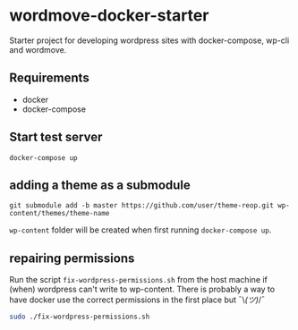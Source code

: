 # wordmove-docker-starter
Starter project for developing wordpress sites with docker-compose, wp-cli and wordmove.

## Requirements
- docker
- docker-compose

## Start test server
```
docker-compose up
```

## adding a theme as a submodule
```
git submodule add -b master https://github.com/user/theme-reop.git wp-content/themes/theme-name
```

`wp-content` folder will be created when first running `docker-compose up`.

## repairing permissions
Run the script `fix-wordpress-permissions.sh` from the host machine if (when) wordpress can't write to wp-content. There is probably a way to have docker use the correct permissions in the first place but ¯\\_(ツ)_/¯

```sh
sudo ./fix-wordpress-permissions.sh
```
